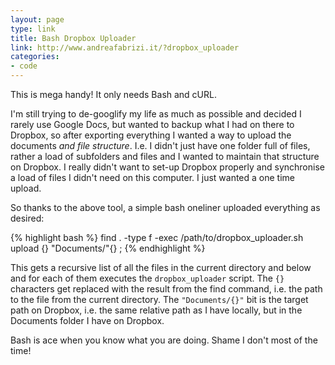 ```yaml
---
layout: page
type: link
title: Bash Dropbox Uploader
link: http://www.andreafabrizi.it/?dropbox_uploader
categories: 
- code
---
```

This is mega handy! It only needs Bash and cURL. 

I'm still trying to de-googlify my life as much as possible and decided I rarely use Google Docs, but wanted to backup what I had on there to Dropbox, so after exporting everything I wanted a way to upload the documents _and file structure_. I.e. I didn't just have one folder full of files, rather a load of subfolders and files and I wanted to maintain that structure on Dropbox. I really didn't want to set-up Dropbox properly and synchronise a load of files I didn't need on this computer. I just wanted a one time upload.

So thanks to the above tool, a simple bash oneliner uploaded everything as desired:

{% highlight bash %}
find . -type f -exec /path/to/dropbox_uploader.sh upload {} "Documents/"{} \;
{% endhighlight %}

This gets a recursive list of all the files in the current directory and below and for each of them executes the `dropbox_uploader` script. The `{}` characters get replaced with the result from the find command, i.e. the path to the file from the current directory. The `"Documents/{}"` bit is the target path on Dropbox, i.e. the same relative path as I have locally, but in the Documents folder I have on Dropbox.

Bash is ace when you know what you are doing. Shame I don't most of the time!

